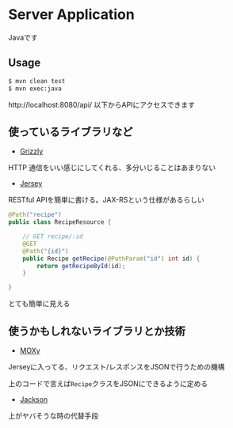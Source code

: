 # Server Application

Javaです

## Usage

```sh
$ mvn clean test
$ mvn exec:java
```

http://localhost:8080/api/ 以下からAPIにアクセスできます

## 使っているライブラリなど

- [Grizzly](https://grizzly.java.net/)

HTTP 通信をいい感じにしてくれる、多分いじることはあまりない

- [Jersey](https://jersey.java.net/)

RESTful APIを簡単に書ける。JAX-RSという仕様があるらしい

```java
@Path("recipe")
public class RecipeResource {

    // GET recipe/:id
    @GET
    @Path("{id}")
    public Recipe getRecipe(@PathParam("id") int id) {
        return getRecipeById(id);
    }

}
```

とても簡単に見える

## 使うかもしれないライブラリとか技術

- [MOXy](https://jersey.java.net/documentation/2.16/media.html#json.moxy)

Jerseyに入ってる、リクエスト/レスポンスをJSONで行うための機構

上のコードで言えば`Recipe`クラスをJSONにできるように定める

- [Jackson](https://github.com/FasterXML/jackson)

上がヤバそうな時の代替手段
